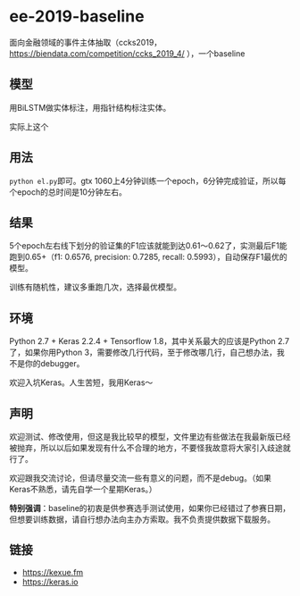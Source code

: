 # ee-2019-baseline
面向金融领域的事件主体抽取（ccks2019，https://biendata.com/competition/ccks_2019_4/ ），一个baseline

## 模型
用BiLSTM做实体标注，用指针结构标注实体。

实际上这个

## 用法
`python el.py`即可。gtx 1060上4分钟训练一个epoch，6分钟完成验证，所以每个epoch的总时间是10分钟左右。

## 结果
5个epoch左右线下划分的验证集的F1应该就能到达0.61～0.62了，实测最后F1能跑到0.65+（f1: 0.6576, precision: 0.7285, recall: 0.5993），自动保存F1最优的模型。

训练有随机性，建议多重跑几次，选择最优模型。

## 环境
Python 2.7 + Keras 2.2.4 + Tensorflow 1.8，其中关系最大的应该是Python 2.7了，如果你用Python 3，需要修改几行代码，至于修改哪几行，自己想办法，我不是你的debugger。

欢迎入坑Keras。人生苦短，我用Keras～

## 声明
欢迎测试、修改使用，但这是我比较早的模型，文件里边有些做法在我最新版已经被抛弃，所以以后如果发现有什么不合理的地方，不要怪我故意将大家引入歧途就行了。

欢迎跟我交流讨论，但请尽量交流一些有意义的问题，而不是debug。（如果Keras不熟悉，请先自学一个星期Keras。）

<strong>特别强调</strong>：baseline的初衷是供参赛选手测试使用，如果你已经错过了参赛日期，但想要训练数据，请自行想办法向主办方索取。我不负责提供数据下载服务。

## 链接
- https://kexue.fm
- https://keras.io
